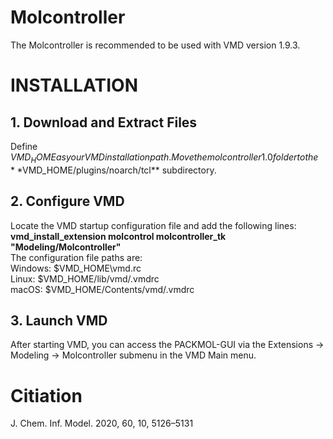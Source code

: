 # Molcontroller

The Molcontroller is recommended to be used with VMD version 1.9.3.

INSTALLATION
============
## **1. Download and Extract Files**<br>
Define $VMD_HOME as your VMD installation path. Move the molcontroller1.0 folder to the **$VMD_HOME/plugins/noarch/tcl** subdirectory.<br>
## **2. Configure VMD**<br>
Locate the VMD startup configuration file and add the following lines:<br>
__vmd_install_extension molcontrol molcontroller_tk "Modeling/Molcontroller"__<br>
The configuration file paths are:<br>
Windows: $VMD_HOME\vmd.rc<br>
Linux: $VMD_HOME/lib/vmd/.vmdrc<br>
macOS: $VMD_HOME/Contents/vmd/.vmdrc<br>
## 3. Launch VMD<br>
After starting VMD, you can access the PACKMOL-GUI via the Extensions -> Modeling -> Molcontroller submenu in the VMD Main menu.

# Citiation
J. Chem. Inf. Model. 2020, 60, 10, 5126–5131

